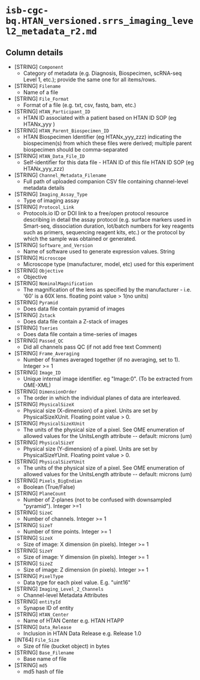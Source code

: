 # `isb-cgc-bq.HTAN_versioned.srrs_imaging_level2_metadata_r2.md`

## Column details

* [STRING]    `Component`
  - Category of metadata (e.g. Diagnosis, Biospecimen, scRNA-seq Level 1, etc.); provide the same one for all items/rows.
* [STRING]    `Filename`
  - Name of a file 
* [STRING]    `File_Format`
  - Format of a file (e.g. txt, csv, fastq, bam, etc.)
* [STRING]    `HTAN_Participant_ID`
  - HTAN ID associated with a patient based on HTAN ID SOP (eg HTANx_yyy )
* [STRING]    `HTAN_Parent_Biospecimen_ID`
  - HTAN Biospecimen Identifier (eg HTANx_yyy_zzz) indicating the biospecimen(s) from which these files were derived; multiple parent biospecimen should be comma-separated
* [STRING]    `HTAN_Data_File_ID`
  - Self-identifier for this data file - HTAN ID of this file HTAN ID SOP (eg HTANx_yyy_zzz)
* [STRING]    `Channel_Metadata_Filename`
  - Full path of uploaded companion CSV file containing channel-level metadata details
* [STRING]    `Imaging_Assay_Type`
  - Type of imaging assay
* [STRING]    `Protocol_Link`
  - Protocols.io ID or DOI link to a free/open protocol resource describing in detail the assay protocol (e.g. surface markers used in Smart-seq, dissociation duration,  lot/batch numbers for key reagents such as primers, sequencing reagent kits, etc.) or the protocol by which the sample was obtained or generated.
* [STRING]    `Software_and_Version`
  - Name of software used to generate expression values. String
* [STRING]    `Microscope`
  - Microscope type (manufacturer, model, etc) used for this experiment
* [STRING]    `Objective`
  - Objective
* [STRING]    `NominalMagnification`
  - The magnification of the lens as specified by the manufacturer - i.e. '60' is a 60X lens. floating point value > 1(no units)
* [STRING]    `Pyramid`
  - Does data file contain pyramid of images
* [STRING]    `Zstack`
  - Does data file contain a Z-stack of images
* [STRING]    `Tseries`
  - Does data file contain a time-series of images
* [STRING]    `Passed_QC`
  - Did all channels pass QC (if not add free text Comment)
* [STRING]    `Frame_Averaging`
  - Number of frames averaged together (if no averaging, set to 1). Integer >= 1
* [STRING]    `Image_ID`
  - Unique internal image identifier. eg "Image:0". (To be extracted from OME-XML)
* [STRING]    `DimensionOrder`
  - The order in which the individual planes of data are interleaved.
* [STRING]    `PhysicalSizeX`
  - Physical size (X-dimension) of a pixel. Units are set by PhysicalSizeXUnit. Floating point value > 0.
* [STRING]    `PhysicalSizeXUnit`
  - The units of the physical size of a pixel. See OME enumeration of allowed values for the UnitsLength attribute -- default: microns (um)
* [STRING]    `PhysicalSizeY`
  - Physical size (Y-dimension) of a pixel. Units are set by PhysicalSizeYUnit. Floating point value > 0.
* [STRING]    `PhysicalSizeYUnit`
  - The units of the physical size of a pixel. See OME enumeration of allowed values for the UnitsLength attribute -- default: microns (um)
* [STRING]    `Pixels_BigEndian`
  - Boolean (True/False)
* [STRING]    `PlaneCount`
  - Number of Z-planes (not to be confused with downsampled "pyramid"). Integer >=1
* [STRING]    `SizeC`
  - Number of channels. Integer >= 1
* [STRING]    `SizeT`
  - Number of time points. Integer >= 1
* [STRING]    `SizeX`
  - Size of image: X dimension (in pixels). Integer >= 1
* [STRING]    `SizeY`
  - Size of image: Y dimension (in pixels). Integer >= 1
* [STRING]    `SizeZ`
  - Size of image: Z dimension (in pixels). Integer >= 1
* [STRING]    `PixelType`
  - Data type for each pixel value. E.g. "uint16"
* [STRING]    `Imaging_Level_2_Channels`
  - Channel-level Metadata Attributes
* [STRING]    `entityId`
  - Synapse ID of entity
* [STRING]    `HTAN_Center`
  - Name of HTAN Center e.g. HTAN HTAPP
* [STRING]    `Data_Release`
  - Inclusion in HTAN Data Release e.g. Release 1.0
* [INT64]    `File_Size`
  - Size of file (bucket object) in bytes
* [STRING]    `Base_Filename`
  - Base name of file
* [STRING]    `md5`
  - md5 hash of file


